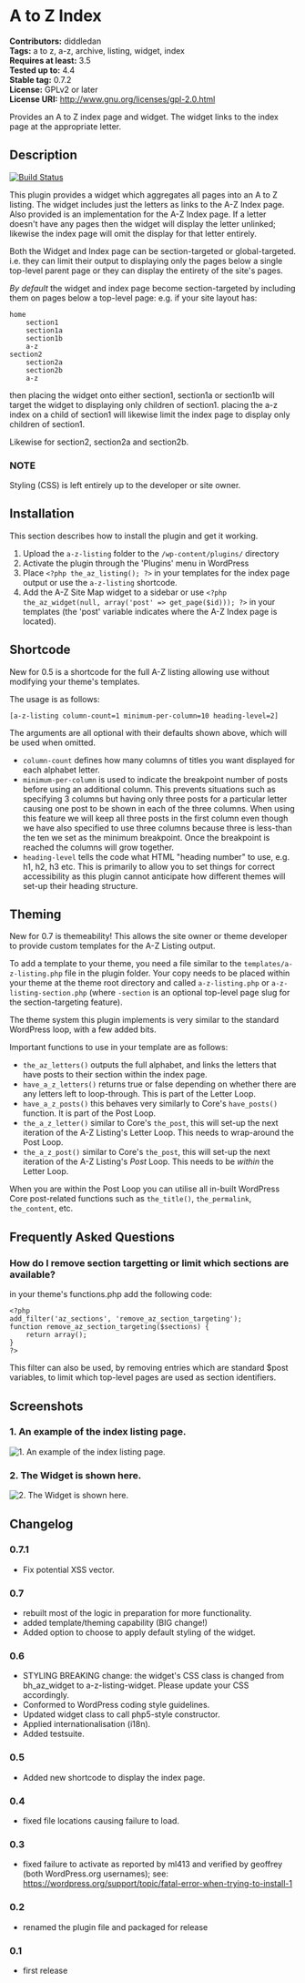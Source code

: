 # A to Z Index #
**Contributors:** diddledan  
**Tags:** a to z, a-z, archive, listing, widget, index  
**Requires at least:** 3.5  
**Tested up to:** 4.4  
**Stable tag:** 0.7.2  
**License:** GPLv2 or later  
**License URI:** http://www.gnu.org/licenses/gpl-2.0.html  

Provides an A to Z index page and widget. The widget links to the index page at the appropriate letter.

## Description ##

[![Build Status](https://travis-ci.org/bowlhat/wp-a-z-listing.svg?branch=master)](https://travis-ci.org/bowlhat/wp-a-z-listing)

This plugin provides a widget which aggregates all pages into an A to Z listing. The widget includes just
the letters as links to the A-Z Index page. Also provided is an implementation for the A-Z Index page.
If a letter doesn't have any pages then the widget will display the letter unlinked; likewise the index page
will omit the display for that letter entirely.

Both the Widget and Index page can be section-targeted or global-targeted. i.e. they can limit their output
to displaying only the pages below a single top-level parent page or they can display the entirety of the
site's pages.

*By default* the widget and index page become section-targeted by including them on pages below a top-level page:
e.g. if your site layout has:

    home
        section1
        section1a
        section1b
        a-z
    section2
        section2a
        section2b
        a-z

then placing the widget onto either section1, section1a or section1b will target the widget to displaying only children of section1.
placing the a-z index on a child of section1 will likewise limit the index page to display only children of section1.

Likewise for section2, section2a and section2b.

### NOTE ###
Styling (CSS) is left entirely up to the developer or site owner.

## Installation ##

This section describes how to install the plugin and get it working.

1. Upload the `a-z-listing` folder to the `/wp-content/plugins/` directory
1. Activate the plugin through the 'Plugins' menu in WordPress
1. Place `<?php the_az_listing(); ?>` in your templates for the index page output or use the `a-z-listing` shortcode.
1. Add the A-Z Site Map widget to a sidebar or use `<?php the_az_widget(null, array('post' => get_page($id))); ?>` in your templates (the 'post' variable indicates where the A-Z Index page is located).

## Shortcode ##

New for 0.5 is a shortcode for the full A-Z listing allowing use without modifying your theme's templates.

The usage is as follows:

    [a-z-listing column-count=1 minimum-per-column=10 heading-level=2]

The arguments are all optional with their defaults shown above, which will be used when omitted.

* `column-count` defines how many columns of titles you want displayed for each alphabet letter.
* `minimum-per-column` is used to indicate the breakpoint number of posts before using an additional column. This prevents situations such as specifying 3 columns but having only three posts for a particular letter causing one post to be shown in each of the three columns. When using this feature we will keep all three posts in the first column even though we have also specified to use three columns because three is less-than the ten we set as the minimum breakpoint. Once the breakpoint is reached the columns will grow together.
* `heading-level` tells the code what HTML "heading number" to use, e.g. h1, h2, h3 etc. This is primarily to allow you to set things for correct accessibility as this plugin cannot anticipate how different themes will set-up their heading structure.

## Theming ##

New for 0.7 is themeability! This allows the site owner or theme developer to provide custom templates for the A-Z Listing output.

To add a template to your theme, you need a file similar to the `templates/a-z-listing.php` file in the plugin folder. Your copy needs to be placed within your theme at the theme root directory and called `a-z-listing.php` or `a-z-listing-section.php` (where `-section` is an optional top-level page slug for the section-targeting feature).

The theme system this plugin implements is very similar to the standard WordPress loop, with a few added bits.

Important functions to use in your template are as follows:

* `the_az_letters()` outputs the full alphabet, and links the letters that have posts to their section within the index page.
* `have_a_z_letters()` returns true or false depending on whether there are any letters left to loop-through. This is part of the Letter Loop.
* `have_a_z_posts()` this behaves very similarly to Core's `have_posts()` function. It is part of the Post Loop.
* `the_a_z_letter()` similar to Core's `the_post`, this will set-up the next iteration of the A-Z Listing's Letter Loop. This needs to wrap-around the Post Loop.
* `the_a_z_post()` similar to Core's `the_post`, this will set-up the next iteration of the A-Z Listing's _Post_ Loop. This needs to be _within_ the Letter Loop.

When you are within the Post Loop you can utilise all in-built WordPress Core post-related functions such as `the_title()`, `the_permalink`, `the_content`, etc.

## Frequently Asked Questions ##

### How do I remove section targetting or limit which sections are available? ###

in your theme's functions.php add the following code:

    <?php
    add_filter('az_sections', 'remove_az_section_targeting');
    function remove_az_section_targeting($sections) {
        return array();
    }
    ?>

This filter can also be used, by removing entries which are standard $post variables, to limit which top-level pages are used as section identifiers.

## Screenshots ##

### 1. An example of the index listing page. ###
![1. An example of the index listing page.](http://ps.w.org/a-to-z-index/assets/screenshot-1.png)

### 2. The Widget is shown here. ###
![2. The Widget is shown here.](http://ps.w.org/a-to-z-index/assets/screenshot-2.png)


## Changelog ##

### 0.7.1 ###
* Fix potential XSS vector.

### 0.7 ###
* rebuilt most of the logic in preparation for more functionality.
* added template/theming capability (BIG change!)
* Added option to choose to apply default styling of the widget.

### 0.6 ###
* STYLING BREAKING change: the widget's CSS class is changed from bh_az_widget to a-z-listing-widget. Please update your CSS accordingly.
* Conformed to WordPress coding style guidelines.
* Updated widget class to call php5-style constructor.
* Applied internationalisation (i18n).
* Added testsuite.

### 0.5 ###
* Added new shortcode to display the index page.

### 0.4 ###
* fixed file locations causing failure to load.

### 0.3 ###
* fixed failure to activate as reported by ml413 and verified by geoffrey (both WordPress.org usernames); see: https://wordpress.org/support/topic/fatal-error-when-trying-to-install-1

### 0.2 ###
* renamed the plugin file and packaged for release

### 0.1 ###
* first release
